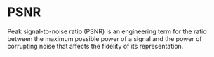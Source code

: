# PSNR
Peak signal-to-noise ratio (PSNR) is an engineering term for the ratio between the maximum possible power of a signal and the power of corrupting noise that affects the fidelity of its representation.
